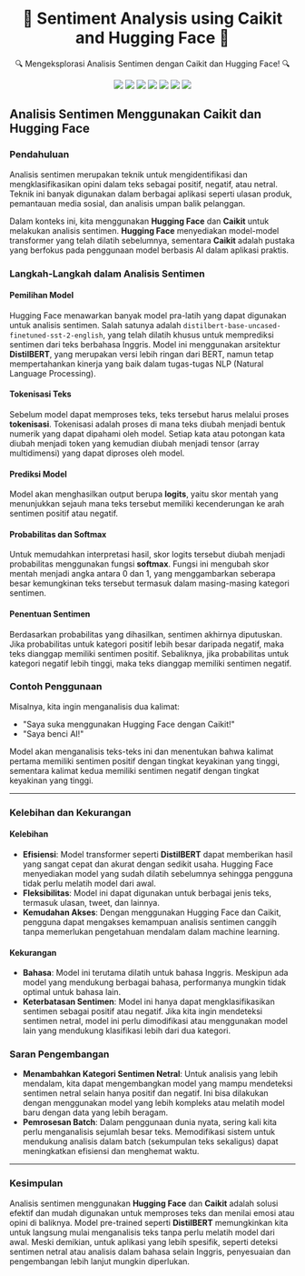 <h1 align="center">🌟 Sentiment Analysis using Caikit and Hugging Face 🌟</h1>
<p align="center">🔍 Mengeksplorasi Analisis Sentimen dengan Caikit dan Hugging Face! 🔍</p>

<div align="center">
    <img src="https://img.shields.io/badge/Jupyter-FFAA00?style=for-the-badge&logo=Jupyter&logoColor=white">
    <img src="https://img.shields.io/badge/python-3670A0?style=for-the-badge&logo=python&logoColor=ffdd54">
    <img src="https://img.shields.io/badge/Google_Colab-F9AB00?style=for-the-badge&logo=googlecolab&logoColor=white">
    <img src="https://img.shields.io/badge/Infinite_Learning-4B0082?style=for-the-badge&logo=book&logoColor=white">
    <img src="https://img.shields.io/badge/Google_Drive-34A853?style=for-the-badge&logo=googledrive&logoColor=white">
    <img src="https://img.shields.io/badge/Hugging_Face-FF5722?style=for-the-badge&logo=huggingface&logoColor=white">
    <img src="https://img.shields.io/badge/Caikit-008080?style=for-the-badge&logo=caikit&logoColor=white">
</div>

## **Analisis Sentimen Menggunakan Caikit dan Hugging Face**

### **Pendahuluan**
Analisis sentimen merupakan teknik untuk mengidentifikasi dan mengklasifikasikan opini dalam teks sebagai positif, negatif, atau netral. Teknik ini banyak digunakan dalam berbagai aplikasi seperti ulasan produk, pemantauan media sosial, dan analisis umpan balik pelanggan.

Dalam konteks ini, kita menggunakan **Hugging Face** dan **Caikit** untuk melakukan analisis sentimen. **Hugging Face** menyediakan model-model transformer yang telah dilatih sebelumnya, sementara **Caikit** adalah pustaka yang berfokus pada penggunaan model berbasis AI dalam aplikasi praktis.

### **Langkah-Langkah dalam Analisis Sentimen**

#### **Pemilihan Model**
Hugging Face menawarkan banyak model pra-latih yang dapat digunakan untuk analisis sentimen. Salah satunya adalah `distilbert-base-uncased-finetuned-sst-2-english`, yang telah dilatih khusus untuk memprediksi sentimen dari teks berbahasa Inggris. Model ini menggunakan arsitektur **DistilBERT**, yang merupakan versi lebih ringan dari BERT, namun tetap mempertahankan kinerja yang baik dalam tugas-tugas NLP (Natural Language Processing).

#### **Tokenisasi Teks**
Sebelum model dapat memproses teks, teks tersebut harus melalui proses **tokenisasi**. Tokenisasi adalah proses di mana teks diubah menjadi bentuk numerik yang dapat dipahami oleh model. Setiap kata atau potongan kata diubah menjadi token yang kemudian diubah menjadi tensor (array multidimensi) yang dapat diproses oleh model.

#### **Prediksi Model**
Model akan menghasilkan output berupa **logits**, yaitu skor mentah yang menunjukkan sejauh mana teks tersebut memiliki kecenderungan ke arah sentimen positif atau negatif.

#### **Probabilitas dan Softmax**
Untuk memudahkan interpretasi hasil, skor logits tersebut diubah menjadi probabilitas menggunakan fungsi **softmax**. Fungsi ini mengubah skor mentah menjadi angka antara 0 dan 1, yang menggambarkan seberapa besar kemungkinan teks tersebut termasuk dalam masing-masing kategori sentimen.

#### **Penentuan Sentimen**
Berdasarkan probabilitas yang dihasilkan, sentimen akhirnya diputuskan. Jika probabilitas untuk kategori positif lebih besar daripada negatif, maka teks dianggap memiliki sentimen positif. Sebaliknya, jika probabilitas untuk kategori negatif lebih tinggi, maka teks dianggap memiliki sentimen negatif.

### **Contoh Penggunaan**
Misalnya, kita ingin menganalisis dua kalimat:
- "Saya suka menggunakan Hugging Face dengan Caikit!"
- "Saya benci AI!"

Model akan menganalisis teks-teks ini dan menentukan bahwa kalimat pertama memiliki sentimen positif dengan tingkat keyakinan yang tinggi, sementara kalimat kedua memiliki sentimen negatif dengan tingkat keyakinan yang tinggi.

---

### **Kelebihan dan Kekurangan**

#### **Kelebihan**
- **Efisiensi**: Model transformer seperti **DistilBERT** dapat memberikan hasil yang sangat cepat dan akurat dengan sedikit usaha. Hugging Face menyediakan model yang sudah dilatih sebelumnya sehingga pengguna tidak perlu melatih model dari awal.
- **Fleksibilitas**: Model ini dapat digunakan untuk berbagai jenis teks, termasuk ulasan, tweet, dan lainnya.
- **Kemudahan Akses**: Dengan menggunakan Hugging Face dan Caikit, pengguna dapat mengakses kemampuan analisis sentimen canggih tanpa memerlukan pengetahuan mendalam dalam machine learning.

#### **Kekurangan**
- **Bahasa**: Model ini terutama dilatih untuk bahasa Inggris. Meskipun ada model yang mendukung berbagai bahasa, performanya mungkin tidak optimal untuk bahasa lain.
- **Keterbatasan Sentimen**: Model ini hanya dapat mengklasifikasikan sentimen sebagai positif atau negatif. Jika kita ingin mendeteksi sentimen netral, model ini perlu dimodifikasi atau menggunakan model lain yang mendukung klasifikasi lebih dari dua kategori.

### **Saran Pengembangan**
- **Menambahkan Kategori Sentimen Netral**: Untuk analisis yang lebih mendalam, kita dapat mengembangkan model yang mampu mendeteksi sentimen netral selain hanya positif dan negatif. Ini bisa dilakukan dengan menggunakan model yang lebih kompleks atau melatih model baru dengan data yang lebih beragam.
- **Pemrosesan Batch**: Dalam penggunaan dunia nyata, sering kali kita perlu menganalisis sejumlah besar teks. Memodifikasi sistem untuk mendukung analisis dalam batch (sekumpulan teks sekaligus) dapat meningkatkan efisiensi dan menghemat waktu.

---

### **Kesimpulan**
Analisis sentimen menggunakan **Hugging Face** dan **Caikit** adalah solusi efektif dan mudah digunakan untuk memproses teks dan menilai emosi atau opini di baliknya. Model pre-trained seperti **DistilBERT** memungkinkan kita untuk langsung mulai menganalisis teks tanpa perlu melatih model dari awal. Meski demikian, untuk aplikasi yang lebih spesifik, seperti deteksi sentimen netral atau analisis dalam bahasa selain Inggris, penyesuaian dan pengembangan lebih lanjut mungkin diperlukan.
